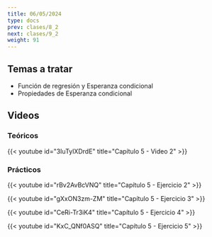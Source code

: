 ```yaml
---
title: 06/05/2024
type: docs
prev: clases/8_2
next: clases/9_2
weight: 91
---
```



## Temas a tratar

* Función de regresión y Esperanza condicional
* Propiedades de Esperanza condicional

## Videos

### Teóricos

{{< youtube id="3IuTylXDrdE" title="Capítulo 5 - Video 2" >}}


### Prácticos

{{< youtube id="rBv2AvBcVNQ" title="Capítulo 5 - Ejercicio 2" >}}

{{< youtube id="gXxON3zm-ZM" title="Capítulo 5 - Ejercicio 3" >}}

{{< youtube id="CeRi-Tr3iK4" title="Capítulo 5 - Ejercicio 4" >}}

{{< youtube id="KxC_QNf0ASQ" title="Capítulo 5 - Ejercicio 5" >}}




